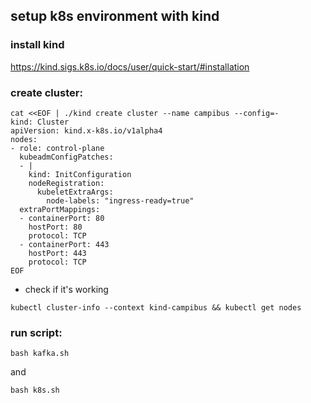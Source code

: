 ## setup k8s environment with kind

### install kind

https://kind.sigs.k8s.io/docs/user/quick-start/#installation

### create cluster:

```
cat <<EOF | ./kind create cluster --name campibus --config=-
kind: Cluster
apiVersion: kind.x-k8s.io/v1alpha4
nodes:
- role: control-plane
  kubeadmConfigPatches:
  - |
    kind: InitConfiguration
    nodeRegistration:
      kubeletExtraArgs:
        node-labels: "ingress-ready=true"
  extraPortMappings:
  - containerPort: 80
    hostPort: 80
    protocol: TCP
  - containerPort: 443
    hostPort: 443
    protocol: TCP
EOF
```
- check if it's working

```
kubectl cluster-info --context kind-campibus && kubectl get nodes
```

### run script:

```
bash kafka.sh
```
and 

```
bash k8s.sh
```
